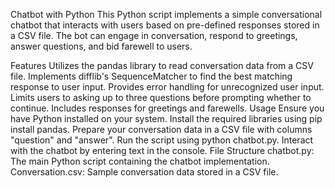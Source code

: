 Chatbot with Python
This Python script implements a simple conversational chatbot that interacts with users based on pre-defined responses stored in a CSV file. The bot can engage in conversation, respond to greetings, answer questions, and bid farewell to users.

Features
Utilizes the pandas library to read conversation data from a CSV file.
Implements difflib's SequenceMatcher to find the best matching response to user input.
Provides error handling for unrecognized user input.
Limits users to asking up to three questions before prompting whether to continue.
Includes responses for greetings and farewells.
Usage
Ensure you have Python installed on your system.
Install the required libraries using pip install pandas.
Prepare your conversation data in a CSV file with columns "question" and "answer".
Run the script using python chatbot.py.
Interact with the chatbot by entering text in the console.
File Structure
chatbot.py: The main Python script containing the chatbot implementation.
Conversation.csv: Sample conversation data stored in a CSV file.
